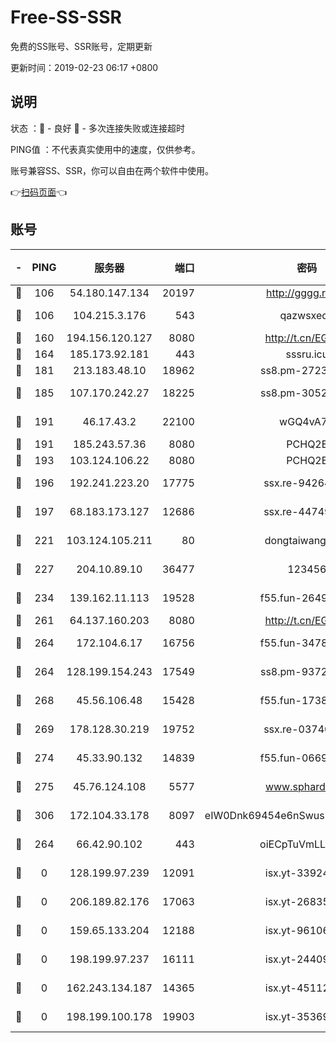 # Free-SS-SSR

免费的SS账号、SSR账号，定期更新

更新时间：2019-02-23 06:17 +0800

## 说明

状态     ：🙂 - 良好 🙁 - 多次连接失败或连接超时

PING值   ：不代表真实使用中的速度，仅供参考。

账号兼容SS、SSR，你可以自由在两个软件中使用。

👉[扫码页面](https://liesauer.github.io/free-ss-ssr.github.io/)👈

## 账号

|-|PING|服务器|端口|密码|加密方式|区域|
|:----:|:----:|:-----:|-----:|:----:|:----:|:----:|
|🙂|106|54.180.147.134|20197|http://gggg.rocks|chacha20|KR|
|🙂|106|104.215.3.176|543|qazwsxedc|aes-256-gcm|JP|
|🙂|160|194.156.120.127|8080|http://t.cn/EGJIyrl|rc4-md5|RU|
|🙂|164|185.173.92.181|443|sssru.icu|rc4-md5|RU|
|🙂|181|213.183.48.10|18962|ss8.pm-27236881|rc4-md5|RU|
|🙂|185|107.170.242.27|18225|ss8.pm-30525832|aes-256-cfb|US|
|🙂|191|46.17.43.2|22100|wGQ4vA7D|aes-256-gcm|RU|
|🙂|191|185.243.57.36|8080|PCHQ2E|rc4-md5|US|
|🙂|193|103.124.106.22|8080|PCHQ2E|rc4-md5|US|
|🙂|196|192.241.223.20|17775|ssx.re-94264903|aes-256-cfb|US|
|🙂|197|68.183.173.127|12686|ssx.re-44749299|aes-256-cfb|US|
|🙂|221|103.124.105.211|80|dongtaiwang.com|aes-256-cfb|US|
|🙂|227|204.10.89.10|36477|123456|aes-256-cfb|US|
|🙂|234|139.162.11.113|19528|f55.fun-26491183|aes-256-cfb|SG|
|🙂|261|64.137.160.203|8080|http://t.cn/EGJIyrl|rc4-md5|CA|
|🙂|264|172.104.6.17|16756|f55.fun-34782964|aes-256-cfb|US|
|🙂|264|128.199.154.243|17549|ss8.pm-93722543|aes-256-cfb|SG|
|🙂|268|45.56.106.48|15428|f55.fun-17381628|aes-256-cfb|US|
|🙂|269|178.128.30.219|19752|ssx.re-03740090|aes-256-cfb|SG|
|🙂|274|45.33.90.132|14839|f55.fun-06699506|aes-256-cfb|US|
|🙂|275|45.76.124.108|5577|www.sphard.com|aes-256-cfb|AU|
|🙂|306|172.104.33.178|8097|eIW0Dnk69454e6nSwuspv9DmS201tQ0D|aes-256-cfb|SG|
|🙂|264|66.42.90.102|443|oiECpTuVmLLxk4Ts|aes-256-cfb|US|
|🙁|0|128.199.97.239|12091|isx.yt-33924211|aes-256-cfb|SG|
|🙁|0|206.189.82.176|17063|isx.yt-26835607|aes-256-cfb|SG|
|🙁|0|159.65.133.204|12188|isx.yt-96106830|aes-256-cfb|SG|
|🙁|0|198.199.97.237|16111|isx.yt-24409459|aes-256-cfb|US|
|🙁|0|162.243.134.187|14365|isx.yt-45112084|aes-256-cfb|US|
|🙁|0|198.199.100.178|19903|isx.yt-35369856|aes-256-cfb|US|

